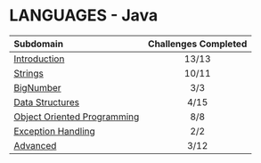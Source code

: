 # LANGUAGES - Java

| Subdomain | Challenges Completed |
| :--- | :---: |
| [Introduction](introduction/README.md) | 13/13 |
| [Strings](strings/README.md) | 10/11 |
| [BigNumber](big-number/README.md) | 3/3 |
| [Data Structures](data-structures/README.md) | 4/15 |
| [Object Oriented Programming](object-oriented-programming/README.md) | 8/8 |
| [Exception Handling](exception-handling/README.md) | 2/2 |
| [Advanced](advanced/README.md) | 3/12 |